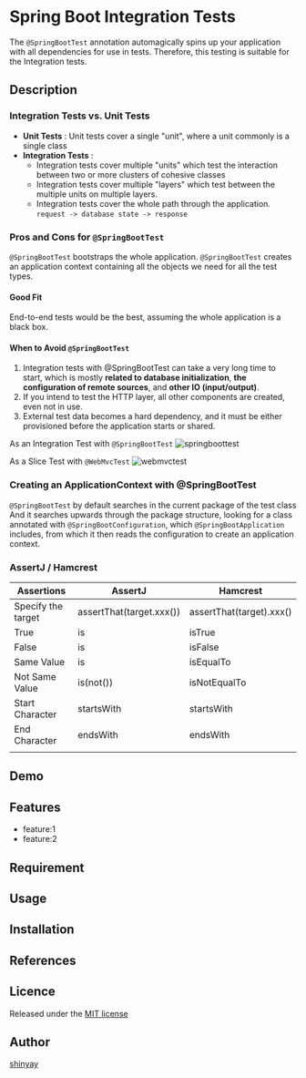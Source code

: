 # Spring Boot Integration Tests

The `@SpringBootTest` annotation automagically spins up your application with all dependencies for use in tests.
Therefore, this testing is suitable for the Integration tests.

## Description
### Integration Tests vs. Unit Tests
- **Unit Tests** : Unit tests cover a single "unit", where a unit commonly is a single class
- **Integration Tests** :
  - Integration tests cover multiple "units" which test the interaction between two or more clusters of cohesive classes
  - Integration tests cover multiple "layers" which test between the multiple units on multiple layers.
  - Integration tests cover the whole path through the application. `request -> database state -> response`

### Pros and Cons for `@SpringBootTest`
`@SpringBootTest` bootstraps the whole application.
`@SpringBootTest` creates an application context containing all the objects we need for all the test types.

#### Good Fit
End-to-end tests would be the best, assuming the whole application is a black box.

#### When to Avoid `@SpringBootTest`
1. Integration tests with @SpringBootTest can take a very long time to start,
which is mostly **related to database initialization**, **the configuration of remote sources**, and **other IO (input/output)**.
2. If you intend to test the HTTP layer, all other components are created, even not in use.
3. External test data becomes a hard dependency, and it must be either provisioned before the application starts or shared.

As an Integration Test with `@SpringBootTest`
![springboottest](https://user-images.githubusercontent.com/3072734/126014256-612a0f2a-fd4f-48a5-9c2f-cbf6c14b49fc.png)

As a Slice Test with `@WebMvcTest`
![webmvctest](https://user-images.githubusercontent.com/3072734/126014356-6ed1b6b5-21f1-40ce-b465-48ece1789d29.png)

### Creating an ApplicationContext with @SpringBootTest
`@SpringBootTest` by default searches in the current package of the test class
And it searches upwards through the package structure, looking for a class annotated with `@SpringBootConfiguration`, which `@SpringBootApplication` includes, from which it then reads the configuration to create an application context.

### AssertJ / Hamcrest

|Assertions|AssertJ|Hamcrest|
|----------|-------|--------|
|Specify the target|assertThat(target.xxx())|assertThat(target).xxx()|
|True|is|isTrue|
|False|is|isFalse|
|Same Value|is|isEqualTo|
|Not Same Value|is(not())|isNotEqualTo|
|Start Character|startsWith|startsWith|
|End Character|endsWith|endsWith|
||||

## Demo

## Features

- feature:1
- feature:2

## Requirement

## Usage

## Installation

## References

## Licence

Released under the [MIT license](https://gist.githubusercontent.com/shinyay/56e54ee4c0e22db8211e05e70a63247e/raw/34c6fdd50d54aa8e23560c296424aeb61599aa71/LICENSE)

## Author

[shinyay](https://github.com/shinyay)
